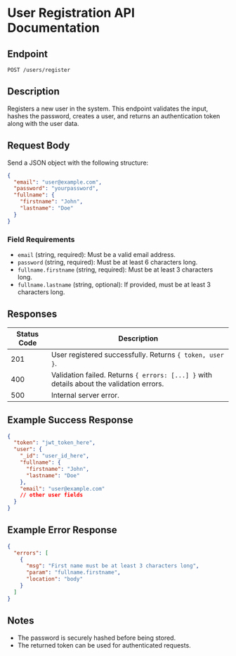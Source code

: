 # User Registration API Documentation

## Endpoint

`POST /users/register`

## Description

Registers a new user in the system. This endpoint validates the input, hashes the password, creates a user, and returns an authentication token along with the user data.

## Request Body

Send a JSON object with the following structure:

```json
{
  "email": "user@example.com",
  "password": "yourpassword",
  "fullname": {
    "firstname": "John",
    "lastname": "Doe"
  }
}
```

### Field Requirements

- `email` (string, required): Must be a valid email address.
- `password` (string, required): Must be at least 6 characters long.
- `fullname.firstname` (string, required): Must be at least 3 characters long.
- `fullname.lastname` (string, optional): If provided, must be at least 3 characters long.

## Responses

| Status Code | Description                                                                                  |
|-------------|----------------------------------------------------------------------------------------------|
| 201         | User registered successfully. Returns `{ token, user }`.                                     |
| 400         | Validation failed. Returns `{ errors: [...] }` with details about the validation errors.     |
| 500         | Internal server error.                                                                       |

## Example Success Response

```json
{
  "token": "jwt_token_here",
  "user": {
    "_id": "user_id_here",
    "fullname": {
      "firstname": "John",
      "lastname": "Doe"
    },
    "email": "user@example.com"
    // other user fields
  }
}
```

## Example Error Response

```json
{
  "errors": [
    {
      "msg": "First name must be at least 3 characters long",
      "param": "fullname.firstname",
      "location": "body"
    }
  ]
}
```

## Notes

- The password is securely hashed before being stored.
- The returned token can be used for authenticated requests.
